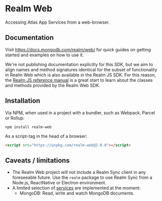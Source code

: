# Realm Web

Accessing Atlas App Services from a web-browser.

## Documentation

Visit https://docs.mongodb.com/realm/web/ for quick guides on getting started and examples on how to use it.

We're not publishing documentation explicitly for this SDK, but we aim to align names and method signatures identical for the subset of functionality in Realm Web which is also available in the Realm JS SDK. For this reason, the [Realm JS reference manual](https://docs.mongodb.com/realm-sdks/js/latest/) is a great start to learn about the classes and methods provided by the Realm Web SDK.

## Installation

Via NPM, when used in a project with a bundler, such as Webpack, Parcel or Rollup:

```
npm install realm-web
```

As a script-tag in the head of a browser:

```html
<script src="https://unpkg.com/realm-web@2.0.0"></script>
```

## Caveats / limitations

- The Realm Web project *will not* include a Realm Sync client in any foreseeable future. Use the `realm` package to use Realm Sync from a Node.js, ReactNative or Electron environment.
- A limited selection of [services](https://docs.mongodb.com/stitch/services/) are implemented at the moment:
  - MongoDB: Read, write and watch MongoDB documents.

<!--
## Using Realm Web in a Node.js environment

You must install two additional dependencies when importing this package from Node.js:

```
npm install node-fetch abort-controller
```
-->